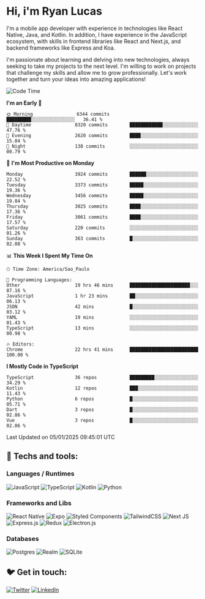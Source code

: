 # Hi, i'm Ryan Lucas

I'm a mobile app developer with experience in technologies like React Native, Java, and Kotlin.
In addition, I have experience in the JavaScript ecosystem, with skills in frontend libraries like React and Next.js, and backend frameworks like Express and Koa.

I'm passionate about learning and delving into new technologies, always seeking to take my projects to the next level. I'm willing to work on projects that challenge my skills and allow me to grow professionally. Let's work together and turn your ideas into amazing applications!


<!--START_SECTION:waka-->
![Code Time](http://img.shields.io/badge/Code%20Time-997%20hrs%2045%20mins-blue)

**I'm an Early 🐤** 

```text
🌞 Morning                6344 commits        █████████░░░░░░░░░░░░░░░░   36.41 % 
🌆 Daytime                8320 commits        ████████████░░░░░░░░░░░░░   47.76 % 
🌃 Evening                2620 commits        ████░░░░░░░░░░░░░░░░░░░░░   15.04 % 
🌙 Night                  138 commits         ░░░░░░░░░░░░░░░░░░░░░░░░░   00.79 % 
```
📅 **I'm Most Productive on Monday** 

```text
Monday                   3924 commits        ██████░░░░░░░░░░░░░░░░░░░   22.52 % 
Tuesday                  3373 commits        █████░░░░░░░░░░░░░░░░░░░░   19.36 % 
Wednesday                3456 commits        █████░░░░░░░░░░░░░░░░░░░░   19.84 % 
Thursday                 3025 commits        ████░░░░░░░░░░░░░░░░░░░░░   17.36 % 
Friday                   3061 commits        ████░░░░░░░░░░░░░░░░░░░░░   17.57 % 
Saturday                 220 commits         ░░░░░░░░░░░░░░░░░░░░░░░░░   01.26 % 
Sunday                   363 commits         █░░░░░░░░░░░░░░░░░░░░░░░░   02.08 % 
```


📊 **This Week I Spent My Time On** 

```text
🕑︎ Time Zone: America/Sao_Paulo

💬 Programming Languages: 
Other                    19 hrs 46 mins      ██████████████████████░░░   87.16 % 
JavaScript               1 hr 23 mins        ██░░░░░░░░░░░░░░░░░░░░░░░   06.13 % 
JSON                     42 mins             █░░░░░░░░░░░░░░░░░░░░░░░░   03.12 % 
YAML                     19 mins             ░░░░░░░░░░░░░░░░░░░░░░░░░   01.43 % 
TypeScript               13 mins             ░░░░░░░░░░░░░░░░░░░░░░░░░   00.98 % 

🔥 Editors: 
Chrome                   22 hrs 41 mins      █████████████████████████   100.00 % 
```

**I Mostly Code in TypeScript** 

```text
TypeScript               36 repos            █████████░░░░░░░░░░░░░░░░   34.29 % 
Kotlin                   12 repos            ███░░░░░░░░░░░░░░░░░░░░░░   11.43 % 
Python                   6 repos             █░░░░░░░░░░░░░░░░░░░░░░░░   05.71 % 
Dart                     3 repos             █░░░░░░░░░░░░░░░░░░░░░░░░   02.86 % 
Vue                      3 repos             █░░░░░░░░░░░░░░░░░░░░░░░░   02.86 % 
```




 Last Updated on 05/01/2025 09:45:01 UTC
<!--END_SECTION:waka-->

## 🔧 Techs and tools: 

### Languages / Runtimes
![JavaScript](https://img.shields.io/badge/javascript-%23323330.svg?style=for-the-badge&logo=javascript&logoColor=%23F7DF1E)
![TypeScript](https://img.shields.io/badge/typescript-%23007ACC.svg?style=for-the-badge&logo=typescript&logoColor=white)
![Kotlin](https://img.shields.io/badge/kotlin-%230095D5.svg?style=for-the-badge&logo=kotlin&logoColor=white) ![Python](https://img.shields.io/badge/python-3670A0?style=for-the-badge&logo=python&logoColor=ffdd54)

### Frameworks and Libs
![React Native](https://img.shields.io/badge/react_native-%2320232a.svg?style=for-the-badge&logo=react&logoColor=%2361DAFB)
![Expo](https://img.shields.io/badge/expo-1C1E24?style=for-the-badge&logo=expo&logoColor=#D04A37)
![Styled Components](https://img.shields.io/badge/styled--components-DB7093?style=for-the-badge&logo=styled-components&logoColor=white)
![TailwindCSS](https://img.shields.io/badge/tailwindcss-%2338B2AC.svg?style=for-the-badge&logo=tailwind-css&logoColor=white)
![Next JS](https://img.shields.io/badge/Next-black?style=for-the-badge&logo=next.js&logoColor=white)
![Express.js](https://img.shields.io/badge/express.js-%23404d59.svg?style=for-the-badge&logo=express&logoColor=%2361DAFB)
![Redux](https://img.shields.io/badge/redux-%23593d88.svg?style=for-the-badge&logo=redux&logoColor=white)
![Electron.js](https://img.shields.io/badge/Electron-191970?style=for-the-badge&logo=Electron&logoColor=white)

### Databases
![Postgres](https://img.shields.io/badge/postgres-%23316192.svg?style=for-the-badge&logo=postgresql&logoColor=white)
![Realm](https://img.shields.io/badge/Realm-39477F?style=for-the-badge&logo=realm&logoColor=white)
![SQLite](https://img.shields.io/badge/sqlite-%2307405e.svg?style=for-the-badge&logo=sqlite&logoColor=white)

## 🐦 Get in touch:

[![Twitter](https://img.shields.io/badge/Twitter-%231DA1F2.svg?style=for-the-badge&logo=Twitter&logoColor=white)](https://twitter.com/ryangst_)
[![LinkedIn](https://img.shields.io/badge/linkedin-%230077B5.svg?style=for-the-badge&logo=linkedin&logoColor=white)](https://www.linkedin.com/in/ryan-lucas-machado/)
